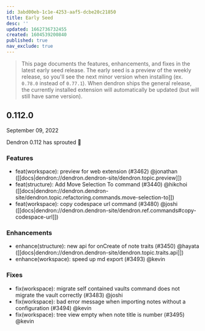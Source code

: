 ```yaml
---
id: 3abd00eb-1c1e-4253-aaf5-dcbe20c21850
title: Early Seed
desc: ''
updated: 1662736732455
created: 1604539200840
published: true
nav_exclude: true
---
```


> This page documents the features, enhancements, and fixes in the latest early seed release. The early seed is a preview of the weekly release, so you'll see the next minor version when installing (ex. `0.78.0` instead of `0.77.1`). When dendron ships the general release, the currently installed extension will automatically be updated (but will still have same version).

## 0.112.0
September 09, 2022

Dendron 0.112 has sprouted 🌱

### Features
- feat(workspace): preview for web extension (#3462) @jonathan ([[docs|dendron://dendron.dendron-site/dendron.topic.preview]])
- feat(structure): Add Move Selection To command (#3440) @hikchoi ([[docs|dendron://dendron.dendron-site/dendron.topic.refactoring.commands.move-selection-to]])
- feat(workspace): copy codespace url command (#3480) @joshi ([[docs|dendron://dendron.dendron-site/dendron.ref.commands#copy-codespace-url]])


### Enhancements
- enhance(structure): new api for onCreate of note traits (#3450) @hayata ([[docs|dendron://dendron.dendron-site/dendron.topic.traits.api]])
- enhance(workspace): speed up md export (#3493) @kevin


### Fixes
- fix(workspace): migrate self contained vaults command does not migrate the vault correctly (#3483) @joshi
- fix(workspace): bad error message when importing notes without a configuration (#3494) @kevin
- fix(workspace): tree view empty when note title is number (#3495) @kevin
